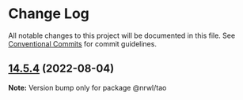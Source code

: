# Change Log

All notable changes to this project will be documented in this file.
See [Conventional Commits](https://conventionalcommits.org) for commit guidelines.

## [14.5.4](https://github.com/nrwl/nx/compare/14.5.3...14.5.4) (2022-08-04)

**Note:** Version bump only for package @nrwl/tao
